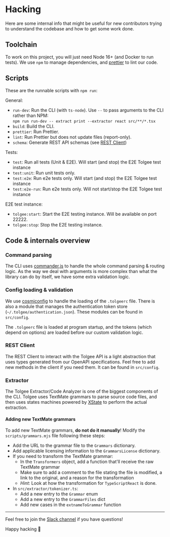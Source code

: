 # Hacking
Here are some internal info that might be useful for new contributors trying to understand the codebase and how
to get some work done.

## Toolchain
To work on this project, you will just need Node 16+ (and Docker to run tests). We use `npm` to manage dependencies,
and [prettier](https://github.com/prettier/prettier) to lint our code.

## Scripts
These are the runnable scripts with `npm run`:

General:
 - `run-dev`: Run the CLI (with `ts-node`). Use `--` to pass arguments to the CLI rather than NPM: \
   `npm run run-dev -- extract print --extractor react src/**/*.tsx`
 - `build`: Build the CLI.
 - `prettier`: Run Prettier.
 - `lint`: Run Prettier but does not update files (report-only).
 - `schema`: Generate REST API schemas (see [REST Client](#rest-client))

Tests:
 - `test`: Run all tests (Unit & E2E). Will start (and stop) the E2E Tolgee test instance
 - `test:unit`: Run unit tests only.
 - `test:e2e`: Run e2e tests only. Will start (and stop) the E2E Tolgee test instance
 - `test:e2e-run`: Run e2e tests only. Will not start/stop the E2E Tolgee test instance

E2E test instance:
 - `tolgee:start`: Start the E2E testing instance. Will be available on port 22222.
 - `tolgee:stop`: Stop the E2E testing instance.

## Code & internals overview
### Command parsing
The CLI uses [commander.js](https://github.com/tj/commander.js) to handle the whole command parsing & routing logic.
As the way we deal with arguments is more complex than what the library can do by itself, we have some extra validation
logic.

### Config loading & validation
We use [cosmiconfig](https://github.com/davidtheclark/cosmiconfig) to handle the loading of the `.tolgeerc` file.
There is also a module that manages the authentication token store (`~/.tolgee/authentication.json`). These modules
can be found in `src/config`.

The `.tolgeerc` file is loaded at program startup, and the tokens (which depend on options) are loaded before our
custom validation logic.

### REST Client
The REST Client to interact with the Tolgee API is a light abstraction that uses types generated from our OpenAPI
specifications. Feel free to add new methods in the client if you need them. It can be found in `src/config`.

### Extractor
The Tolgee Extractor/Code Analyzer is one of the biggest components of the CLI. Tolgee uses TextMate grammars to
parse source code files, and then uses states machines powered by [XState](https://github.com/statelyai/xstate) to
perform the actual extraction.

#### Adding new TextMate grammars
To add new TextMate grammars, **do not do it manually**! Modify the `scripts/grammars.mjs` file following these
steps:

 - Add the URL to the grammar file to the `Grammars` dictionary.
 - Add applicable licensing information to the `GrammarsLicense` dictionary.
 - If you need to transform the TextMate grammar:
   - In the `Transformers` object, add a function that'll receive the raw TextMate grammar
   - Make sure to add a comment to the file stating the file is modified, a link to the original, and a reason for
     the transformation
   - *Hint*: Look at how the transformation for `TypeScriptReact` is done.
 - In `src/extractor/tokenizer.ts`:
   - Add a new entry to the `Grammar` enum
   - Add a new entry to the `GrammarFiles` dict
   - Add new cases in the `extnameToGrammar` function

----
Feel free to join the [Slack channel](https://join.slack.com/t/tolgeecommunity/shared_invite/zt-195isb5u8-_RcSRgVJfvgsPpOBIok~IQ)
if you have questions!

Happy hacking 🐀

